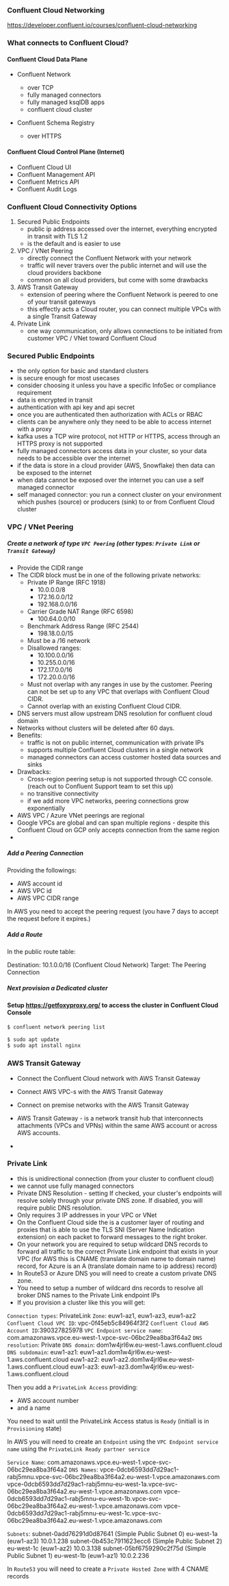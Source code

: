 
### Confluent Cloud Networking

https://developer.confluent.io/courses/confluent-cloud-networking

### What connects to Confluent Cloud?

#### Confluent Cloud Data Plane
 
- Confluent Network
  - over TCP 
  - fully managed connectors
  - fully managed ksqlDB apps
  - confluent cloud cluster

- Confluent Schema Registry
  - over HTTPS

#### Confluent Cloud Control Plane (Internet)

- Confluent Cloud UI
- Confluent Management API
- Confluent Metrics API
- Confluent Audit Logs

### Confluent Cloud Connectivity Options

1. Secured Public Endpoints
   - public ip address accessed over the internet, everything encrypted in transit with TLS 1.2
   - is the default and is easier to use
2. VPC / VNet Peering
   - directly connect the Confluent Network with your network
   - traffic will never travers over the public internet and will use the cloud providers backbone
   - common on all cloud providers, but come with some drawbacks
3. AWS Transit Gateway
   - extension of peering where the Confluent Network is peered to one of your transit gateways
   - this effectly acts a Cloud router, you can connect multiple VPCs with a single Transit Gateway
4. Private Link
   - one way communication, only allows connections to be initiated from customer VPC / VNet toward Confluent Cloud

### Secured Public Endpoints

- the only option for basic and standard clusters
- is secure enough for most usecases
- consider choosing it unless you have a specific InfoSec or compliance requirement
- data is encrypted in transit
- authentication with api key and api secret 
- once you are authenticated then authorization with ACLs or RBAC
- clients can be anywhere only they need to be able to access internet with a proxy
- kafka uses a TCP wire protocol, not HTTP or HTTPS, access through an HTTPS proxy is not supported
- fully managed connectors access data in your cluster, so your data needs to be accessible over the internet
- if the data is store in a cloud provider (AWS, Snowflake) then data can be exposed to the internet
- when data cannot be exposed over the internet you can use a self managed connector
- self managed connector: you run a connect cluster on your environment which pushes (source) or producers (sink) to or from Confluent Cloud cluster 

### VPC / VNet Peering

##### Create a network of type `VPC Peering` (other types: `Private Link` or `Transit Gateway`)
  - Provide the CIDR range
  - The CIDR block must be in one of the following private networks:
    - Private IP Range (RFC 1918)
      - 10.0.0.0/8
      - 172.16.0.0/12 
      - 192.168.0.0/16 
    - Carrier Grade NAT Range (RFC 6598)
      - 100.64.0.0/10
    - Benchmark Address Range (RFC 2544)
      - 198.18.0.0/15
    - Must be a /16 network
    - Disallowed ranges:
      - 10.100.0.0/16
      - 10.255.0.0/16
      - 172.17.0.0/16
      - 172.20.0.0/16
    - Must not overlap with any ranges in use by the customer. Peering can not be set up to any VPC that overlaps with Confluent Cloud CIDR.
    - Cannot overlap with an existing Confluent Cloud CIDR.
- DNS servers must allow upstream DNS resolution for confluent cloud domain
- Networks without clusters will be deleted after 60 days.
- Benefits: 
  - traffic is not on public internet, communication with private IPs
  - supports multiple Confluent Cloud clusters in a single network
  - managed connectors can access customer hosted data sources and sinks
- Drawbacks:
  - Cross-region peering setup is not supported through CC console. (reach out to Confluent Support team to set this up)
  - no transitive connectivity
  - if we add more VPC networks, peering connections grow exponentially
- AWS VPC / Azure VNet peerings are regional
- Google VPCs are global and can span multiple regions - despite this Confluent Cloud on GCP only accepts connection from the same region
- 

##### Add a Peering Connection

Providing the followings:
- AWS account id
- AWS VPC id
- AWS VPC CIDR range

In AWS you need to accept the peering request (you have 7 days to accept the request before it expires.)

##### Add a Route

In the public route table:

Destination: 10.1.0.0/16 (Confluent Cloud Network)
Target: The Peering Connection

##### Next provision a Dedicated cluster 

#### Setup https://getfoxyproxy.org/ to access the cluster in Confluent Cloud Console 

```bash
$ confluent network peering list
```

```bash
$ sudo apt update
$ sudo apt install nginx
```

### AWS Transit Gateway

- Connect the Confluent Cloud network with AWS Transit Gateway
- Connect AWS VPC-s with the AWS Transit Gateway
- Connect on premise networks with the AWS Transit Gateway

- AWS Transit Gateway - is a network transit hub that interconnects attachments (VPCs and VPNs) within the same AWS account or across AWS accounts.
- 

### Private Link

- this is unidirectional connection (from your cluster to confluent cloud)
- we cannot use fully managed connectors
- Private DNS Resolution - setting
  If checked, your cluster's endpoints will resolve solely through your private DNS zone. If disabled, you will require public DNS resolution.
- Only requires 3 IP addresses in your VPC or VNet
- On the Confluent Cloud side the is a customer layer of routing and proxies that is able to use the TLS SNI (Server Name Indication extension) on each packet to forward messages to the right broker.
- On your network you are required to setup wildcard DNS records to forward all traffic to the correct Private Link endpoint that exists
in your VPC (for AWS this is CNAME (translate domain name to domain name) record, for Azure is an A (translate domain name to ip address) record)
- In Route53 or Azure DNS you will need to create a custom private DNS zone.
- You need to setup a number of wildcard dns records to resolve all broker DNS names to the Private Link endpoint IPs
- If you provision a cluster like this you will get:

`Connection types`: PrivateLink
`Zone`:	euw1-az1, euw1-az3, euw1-az2
`Confluent Cloud VPC ID`: vpc-0f45eb5c84964f3f2
`Confluent Cloud AWS Account ID`:390327825978
`VPC Endpoint service name`: com.amazonaws.vpce.eu-west-1.vpce-svc-06bc29ea8ba3f64a2
`DNS resolution`:	Private
`DNS domain`: dom1w4jrl6w.eu-west-1.aws.confluent.cloud
`DNS subdomain`: euw1-az1: euw1-az1.dom1w4jrl6w.eu-west-1.aws.confluent.cloud
                 euw1-az2: euw1-az2.dom1w4jrl6w.eu-west-1.aws.confluent.cloud
                 euw1-az3: euw1-az3.dom1w4jrl6w.eu-west-1.aws.confluent.cloud

Then you add a `PrivateLink Access` providing:
- AWS account number
- and a name

You need to wait until the PrivateLink Access status is `Ready` (initiall is in `Provisioning` state)  

In AWS you will need to create an `Endpoint` using the `VPC Endpoint service name` using the `PrivateLink Ready partner service`

`Service Name`: com.amazonaws.vpce.eu-west-1.vpce-svc-06bc29ea8ba3f64a2
`DNS Names`:
vpce-0dcb6593dd7d29ac1-rabj5mnu.vpce-svc-06bc29ea8ba3f64a2.eu-west-1.vpce.amazonaws.com
vpce-0dcb6593dd7d29ac1-rabj5mnu-eu-west-1a.vpce-svc-06bc29ea8ba3f64a2.eu-west-1.vpce.amazonaws.com
vpce-0dcb6593dd7d29ac1-rabj5mnu-eu-west-1b.vpce-svc-06bc29ea8ba3f64a2.eu-west-1.vpce.amazonaws.com
vpce-0dcb6593dd7d29ac1-rabj5mnu-eu-west-1c.vpce-svc-06bc29ea8ba3f64a2.eu-west-1.vpce.amazonaws.com

`Subnets`:
subnet-0add76291d0d87641 (Simple Public Subnet 0) eu-west-1a (euw1-az3) 10.0.1.238
subnet-0b453c7911623ecc6 (Simple Public Subnet 2) eu-west-1c (euw1-az2) 10.0.3.138
subnet-05bf6759290c2f75d (Simple Public Subnet 1) eu-west-1b (euw1-az1) 10.0.2.236

In `Route53` you will need to create a `Private Hosted Zone` with 4 CNAME records




